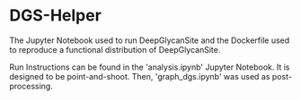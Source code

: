 # DGS-Helper
The Jupyter Notebook used to run DeepGlycanSite and the Dockerfile used to reproduce a functional distribution of DeepGlycanSite. 

Run Instructions can be found in the 'analysis.ipynb' Jupyter Notebook. It is designed to be point-and-shoot. Then, 'graph_dgs.ipynb' was used as post-processing. 
